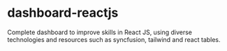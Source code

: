 # dashboard-reactjs

Complete dashboard to improve skills in React JS, using diverse technologies and resources such as syncfusion, tailwind and react tables.
